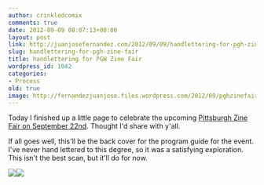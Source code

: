 ```yaml
---
author: crinkledcomix
comments: true
date: 2012-09-09 08:07:13+00:00
layout: post
link: http://juanjosefernandez.com/2012/09/09/handlettering-for-pgh-zine-fair/
slug: handlettering-for-pgh-zine-fair
title: handlettering for PGH Zine Fair
wordpress_id: 1042
categories:
- Process
old: true
image: http://fernandezjuanjose.files.wordpress.com/2012/09/pghzinefair.jpg
---
```


Today I finished up a little page to celebrate the upcoming [Pittsburgh Zine Fair on September 22nd](http://pghzinefair.com/). Thought I'd share with y'all.

If all goes well, this'll be the back cover for the program guide for the event. I've never hand lettered to this degree, so it was a satisfying exploration. This isn't the best scan, but it'll do for now.


[![](http://fernandezjuanjose.files.wordpress.com/2012/09/pghzinefair.jpg)](http://fernandezjuanjose.files.wordpress.com/2012/09/pghzinefair.jpg)[![](http://fernandezjuanjose.files.wordpress.com/2012/09/pgh-zine-fair-logo2012_handdrawn.jpg)](http://pghzinefair.com/)
